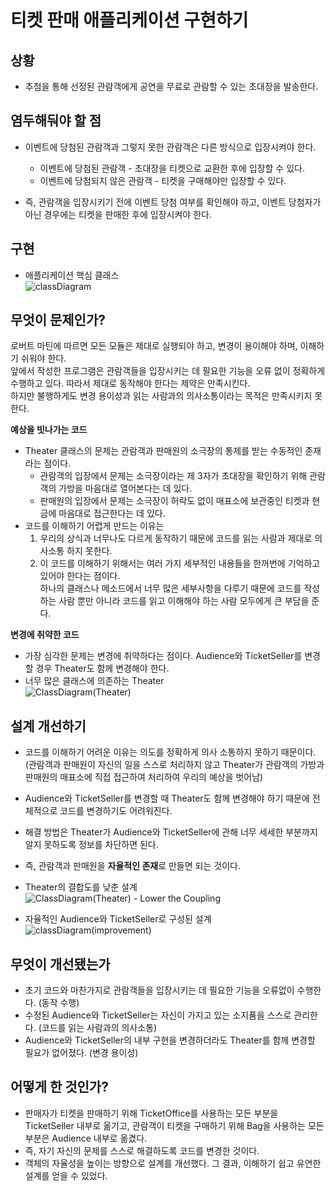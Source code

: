 # 티켓 판매 애플리케이션 구현하기
## 상황
- 추첨을 통해 선정된 관람객에게 공연을 무료로 관람할 수 있는 초대장을 발송한다.

## 염두해둬야 할 점
- 이벤트에 당첨된 관람객과 그렇지 못한 관람객은 다른 방식으로 입장시켜야 한다.
  - 이벤트에 당첨된 관람객 - 초대장을 티켓으로 교환한 후에 입장할 수 있다.
  - 이벤트에 당첨되지 않은 관람객 - 티켓을 구매해야만 입장할 수 있다.

- 즉, 관람객을 입장시키기 전에 이벤트 당첨 여부를 확인해야 하고, 이벤트 당첨자가 아닌 경우에는 티켓을 판매한 후에 입장시켜야 한다.

## 구현
- 애플리케이션 핵심 클래스  
  ![classDiagram](https://user-images.githubusercontent.com/51159167/155103641-21139463-8591-41e9-acef-48607cb49eb9.png)

## 무엇이 문제인가?

로버트 마틴에 따르면 모든 모듈은 제대로 실행되야 하고, 변경이 용이해야 하며, 이해하기 쉬워야 한다.  
앞에서 작성한 프로그램은 관람객들을 입장시키는 데 필요한 기능을 오류 없이 정확하게 수행하고 있다. 따라서 제대로 동작해야 한다는 제약은 만족시킨다.   
하지만 불행하게도 변경 용이성과 읽는 사람과의 의사소통이라는 목적은 만족시키지 못한다.

**예상을 빗나가는 코드**
- Theater 클래스의 문제는 관람객과 판매원의 소극장의 통제를 받는 수동적인 존재라는 점이다.
  - 관람객의 입장에서 문제는 소극장이라는 제 3자가 초대장을 확인하기 위해 관람객의 가방을 마음대로 열어본다는 데 있다.
  - 판매원의 입장에서 문제는 소극장이 허락도 없이 매표소에 보관중인 티켓과 현금에 마음대로 접근한다는 데 있다.
- 코드를 이해하기 어렵게 만드는 이유는 
  1. 우리의 상식과 너무나도 다르게 동작하기 때문에 코드를 읽는 사람과 제대로 의사소통 하지 못한다.
  2. 이 코드를 이해하기 위해서는 여러 가지 세부적인 내용들을 한꺼번에 기억하고 있어야 한다는 점이다.  
     하나의 클래스나 메소드에서 너무 많은 세부사항을 다루기 때문에 코드를 작성하는 사람 뿐만 아니라 코드를 읽고 이해해야 하는 사람 모두에게 큰 부담을 준다.
  
**변경에 취약한 코드**
- 가장 심각한 문제는 변경에 취약하다는 점이다. Audience와 TicketSeller를 변경할 경우 Theater도 함께 변경해야 한다.
- 너무 많은 클래스에 의존하는 Theater   
  ![ClassDiagram(Theater)](https://user-images.githubusercontent.com/51159167/155106629-ceeafb08-5404-4b44-87cf-5d954f25e2d5.png)


## 설계 개선하기
- 코드를 이해하기 어려운 이유는 의도를 정확하게 의사 소통하지 못하기 때문이다.  
  (관람객과 판매원이 자신의 일을 스스로 처리하지 않고 Theater가 관람객의 가방과 판매원의 매표소에 직접 접근하여 처리하여 우리의 예상을 벗어남)
- Audience와 TicketSeller를 변경할 때 Theater도 함께 변경해야 하기 때문에 전체적으로 코드를 변경하기도 어려워진다.
- 해결 방법은 Theater가 Audience와 TicketSeller에 관해 너무 세세한 부분까지 알지 못하도록 정보를 차단하면 된다.
- 즉, 관람객과 판매원을 **자율적인 존재**로 만들면 되는 것이다.
- Theater의 결합도를 낮춘 설계   
  ![ClassDiagram(Theater) -  Lower the Coupling](https://user-images.githubusercontent.com/51159167/155099784-bd888152-f285-4aa6-a6e3-54ec0da2e25a.png)


- 자율적인 Audience와 TicketSeller로 구성된 설계   
  ![classDiagram(improvement)](https://user-images.githubusercontent.com/51159167/155101800-638f9b24-faf2-45a3-a2e7-081071f56749.png)

## 무엇이 개선됐는가
- 초기 코드와 마찬가지로 관람객들을 입장시키는 데 필요한 기능을 오류없이 수행한다. (동작 수행)
- 수정된 Audience와 TicketSeller는 자신이 가지고 있는 소지품을 스스로 관리한다. (코드를 읽는 사람과의 의사소통)
- Audience와 TicketSeller의 내부 구현을 변경하더라도 Theater를 함께 변경할 필요가 없어졌다. (변경 용이성)

## 어떻게 한 것인가?
- 판매자가 티켓을 판매하기 위해 TicketOffice를 사용하는 모든 부분을 TicketSeller 내부로 옮기고, 관람객이 티켓을 구매하기 위해 Bag을 사용하는 모든 부분은 Audience 내부로 옮겼다.
- 즉, 자기 자신의 문제를 스스로 해결하도록 코드를 변경한 것이다.
- 객체의 자율성을 높이는 방향으로 설계를 개선했다. 그 결과, 이해하기 쉽고 유연한 설계를 얻을 수 있었다.
